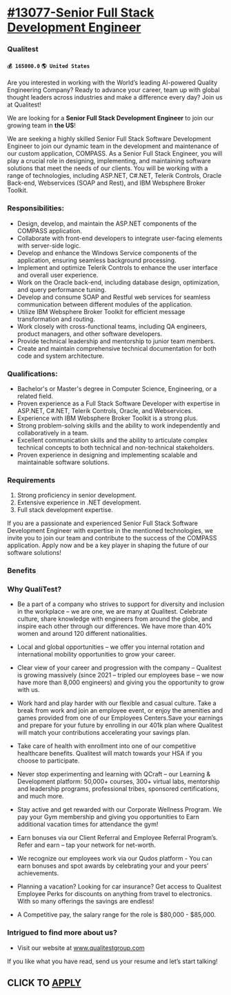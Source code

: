 # [#13077-Senior Full Stack Development Engineer](https://www.remotewlb.com/apply/13077-senior-full-stack-development-engineer)  
### Qualitest  
#### `💰 165000.0` `🌎 United States`  

Are you interested in working with the World’s leading AI-powered Quality Engineering Company? Ready to advance your career, team up with global thought leaders across industries and make a difference every day? Join us at Qualitest!

We are looking for a **Senior Full Stack Development Engineer** to join our growing team in **the US**!

We are seeking a highly skilled Senior Full Stack Software Development Engineer to join our dynamic team in the development and maintenance of our custom application, COMPASS. As a Senior Full Stack Engineer, you will play a crucial role in designing, implementing, and maintaining software solutions that meet the needs of our clients. You will be working with a range of technologies, including ASP.NET, C#.NET, Telerik Controls, Oracle Back-end, Webservices (SOAP and Rest), and IBM Websphere Broker Toolkit.

### Responsibilities:

  * Design, develop, and maintain the ASP.NET components of the COMPASS application.
  * Collaborate with front-end developers to integrate user-facing elements with server-side logic.
  * Develop and enhance the Windows Service components of the application, ensuring seamless background processing.
  * Implement and optimize Telerik Controls to enhance the user interface and overall user experience.
  * Work on the Oracle back-end, including database design, optimization, and query performance tuning.
  * Develop and consume SOAP and Restful web services for seamless communication between different modules of the application.
  * Utilize IBM Websphere Broker Toolkit for efficient message transformation and routing.
  * Work closely with cross-functional teams, including QA engineers, product managers, and other software developers.
  * Provide technical leadership and mentorship to junior team members.
  * Create and maintain comprehensive technical documentation for both code and system architecture.

### Qualifications:

  * Bachelor's or Master's degree in Computer Science, Engineering, or a related field.
  * Proven experience as a Full Stack Software Developer with expertise in ASP.NET, C#.NET, Telerik Controls, Oracle, and Webservices.
  * Experience with IBM Websphere Broker Toolkit is a strong plus.
  * Strong problem-solving skills and the ability to work independently and collaboratively in a team.
  * Excellent communication skills and the ability to articulate complex technical concepts to both technical and non-technical stakeholders.
  * Proven experience in designing and implementing scalable and maintainable software solutions.

### Requirements

  1. Strong proficiency in senior development.
  2. Extensive experience in .NET development.
  3. Full stack development expertise.

If you are a passionate and experienced Senior Full Stack Software Development Engineer with expertise in the mentioned technologies, we invite you to join our team and contribute to the success of the COMPASS application. Apply now and be a key player in shaping the future of our software solutions!

### Benefits

### Why QualiTest?

  * Be a part of a company who strives to support for diversity and inclusion in the workplace – we are one, we are many at Qualitest. Celebrate culture, share knowledge with engineers from around the globe, and inspire each other through our differences. We have more than 40% women and around 120 different nationalities.
  * Local and global opportunities – we offer you internal rotation and international mobility opportunities to grow your career.
  * Clear view of your career and progression with the company – Qualitest is growing massively (since 2021 – tripled our employees base – we now have more than 8,000 engineers) and giving you the opportunity to grow with us.
  * Work hard and play harder with our flexible and casual culture. Take a break from work and join an employee event, or enjoy the amenities and games provided from one of our Employees Centers.Save your earnings and prepare for your future by enrolling in our 401k plan where Qualitest will match your contributions accelerating your savings plan.
  * Take care of health with enrollment into one of our competitive healthcare benefits. Qualitest will match towards your HSA if you choose to participate.
  * Never stop experimenting and learning with QCraft – our Learning & Development platform: 50,000+ courses, 300+ virtual labs, mentorship and leadership programs, professional tribes, sponsored certifications, and much more.
  * Stay active and get rewarded with our Corporate Wellness Program. We pay your Gym membership and giving you opportunities to Earn additional vacation times for attendance the gym!
  * Earn bonuses via our Client Referral and Employee Referral Program’s. Refer and earn – tap your network for net-worth.

  * We recognize our employees work via our Qudos platform - You can earn bonuses and spot awards by celebrating your and your peers’ achievements.

  * Planning a vacation? Looking for car insurance? Get access to Qualitest Employee Perks for discounts on anything from travel to electronics. With so many offerings the savings are endless!
  * A Competitive pay, the salary range for the role is $80,000 - $85,000.

### Intrigued to find more about us?

  * Visit our website at www.qualitestgroup.com

If you like what you have read, send us your resume and let’s start talking!

  
## CLICK TO [APPLY](https://www.remotewlb.com/apply/13077-senior-full-stack-development-engineer)

